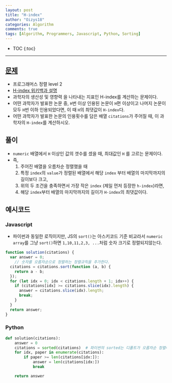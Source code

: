 ```yaml
---
layout: post
title: "H-index"
author: "Oizys18"
categories: Algorithm
comments: true
tags: [Algorithm, Programmers, Javascript, Python, Sorting]
---
```


* TOC
{:toc}
* * *

## [문제](https://programmers.co.kr/learn/courses/30/lessons/42747)

- 프로그래머스 정렬 level 2
- [H-index 위키백과 설명](https://en.wikipedia.org/wiki/H-index)
- 과학자의 생산성 및 영향력 을 나타내는 지표인 H-index를 계산하는 문제이다.
- 어떤 과학자가 발표한 논문 중, `H`번 이상 인용된 논문이 `H`편 이상이고 나머지 논문이 모두 `H`번 이하 인용되었다면, 이 때 `H`의 최댓값이 `H-index`다.
- 어떤 과학자가 발표한 논문의 인용횟수를 담은 배열 `citations`가 주어질 때, 이 과학자의 `H-index`를 계산하시오.

## 풀이
- `numeric` 배열에서 `H` 이상인 값의 갯수를 셌을 때, 최대값인 `H` 를 고르는 문제이다. 
- 즉, 
    1. 주어진 배열을 오름차순 정렬했을 때 
    2. 특정 `index`의 `value`가 정렬된 배열에서 해당 `index` 부터 배열의 마지막까지의 길이보다 크고, 
    3. 위의 두 조건을 충족하면서 가장 작은 `index` (제일 먼저 등장한 `h-index`)라면, 
    4. 해당 `index`부터 배열의 마지막까지의 길이가 `H-index`의 최댓값이다. 


## 예시코드

### Javascript
- 파이썬과 동일한 로직이지만, JS의 `sort()`는 아스키코드 기준 비교라서 `numeric array`를 그냥 `sort()`하면 `1,10,11,2,3, ...`처럼 숫자 크기로 정렬되지않는다.

```javascript
function solution(citations) {
  var answer = 0;
    // 숫자를 오름차순으로 정렬하는 정렬규칙을 추가한다. 
  citations = citations.sort(function (a, b) { 
    return a - b;
  });
  for (let idx = 0; idx < citations.length + 1; idx++) {
    if (citations[idx] >= citations.slice(idx).length) {
      answer = citations.slice(idx).length;
      break;
    }
  }
  return answer;
}
```

### Python

```python
def solution(citations):
    answer = 0
    citations = sorted(citations)  # 파이썬의 sorted는 디폴트가 오름차순 정렬이다. 
    for idx, paper in enumerate(citations):
        if paper >= len(citations[idx:]):
            answer = len(citations[idx:])
            break

    return answer
```
